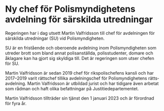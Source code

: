 # Ny chef för Polismyndighetens avdelning för särskilda utredningar

Regeringen har i dag utsett Martin Valfridsson till chef för avdel­ningen för sär­skilda utred­ningar (SU) vid Polis­myndig­heten.

SU är en fristå­ende och obero­ende avdelning inom Polis­myndig­heten som utreder brott som bland annat polis­anställda, polis­studenter, domare och åklagare kan ha gjort sig skyldiga till. Det är regeringen som utser chefen för SU.

Martin Valfridsson är sedan 2019 chef för riks­polis­chefens kansli och har 2017–2019 varit rätts­chef tillika avdel­nings­chef för Polis­myndig­hetens rätts­avdelning. Martin Valfridsson är utbildad jurist och har tidigare även arbetat som rådman och haft olika befatt­ningar på Justitie­departe­mentet.

Martin Valfridsson tillträder sin tjänst den 1 januari 2023 och är förordnad för fyra år.

